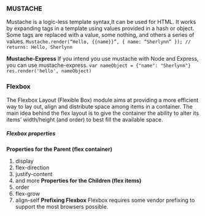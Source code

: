 ### MUSTACHE
Mustache is a logic-less template syntax,It can be used for HTML.
It works by expanding tags in a template using values provided in a hash or object.
Some tags are replaced with a value, some nothing, and others a series of values.
`Mustache.render(“Hello, {{name}}”, { name: “Sherlynn” });
// returns: Hello, Sherlynn`

**Mustache-Express**
If you intend you use mustache with Node and Express, you can use mustache-express.
`var nameObject = {"name": "Sherlynn"}
res.render('hello', nameObject)`
### Flexbox
The Flexbox Layout (Flexible Box) module aims at providing a more efficient way to lay out, align and distribute space among items in a container.
The main idea behind the flex layout is to give the container the ability to alter its items’ width/height (and order) to best fill the available space.
##### Flexbox properties
**Properties for the Parent
(flex container)**
1. display
2. flex-direction
3. justify-content
4. and more
**Properties for the Children
(flex items)**
1. order
2. flex-grow
3. align-self
**Prefixing Flexbox**
Flexbox requires some vendor prefixing to support the most browsers possible.

